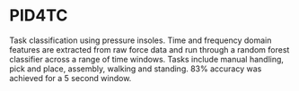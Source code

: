 # PID4TC
Task classification using pressure insoles. Time and frequency domain features are extracted from raw force data and run through a random forest classifier across a range of time windows. Tasks include manual handling, pick and place, assembly, walking and standing. 83% accuracy was achieved for a 5 second window.

